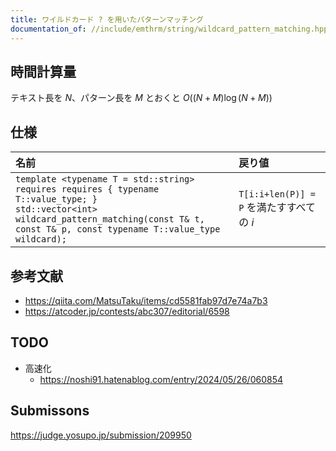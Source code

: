 ```yaml
---
title: ワイルドカード ? を用いたパターンマッチング
documentation_of: //include/emthrm/string/wildcard_pattern_matching.hpp
---
```



## 時間計算量

テキスト長を $N$、パターン長を $M$ とおくと $O((N + M)\log(N + M))$


## 仕様

|名前|戻り値|
|:--|:--|
|`template <typename T = std::string>`<br>`requires requires { typename T::value_type; }`<br>`std::vector<int> wildcard_pattern_matching(const T& t, const T& p, const typename T::value_type wildcard);`|`T[i:i+len(P)] = P` を満たすすべての $i$|


## 参考文献

- https://qiita.com/MatsuTaku/items/cd5581fab97d7e74a7b3
- https://atcoder.jp/contests/abc307/editorial/6598


## TODO

- 高速化
  - https://noshi91.hatenablog.com/entry/2024/05/26/060854


## Submissons

https://judge.yosupo.jp/submission/209950
